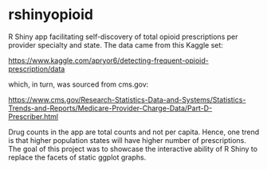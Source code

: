 # rshinyopioid

R Shiny app facilitating self-discovery of total opioid prescriptions per provider specialty and state. 
The data came from this Kaggle set: 

https://www.kaggle.com/apryor6/detecting-frequent-opioid-prescription/data

which, in turn, was sourced from cms.gov: 

https://www.cms.gov/Research-Statistics-Data-and-Systems/Statistics-Trends-and-Reports/Medicare-Provider-Charge-Data/Part-D-Prescriber.html

Drug counts in the app are total counts and not per capita. Hence, one trend is that higher population states will have higher number of prescriptions.
The goal of this project was to showcase the interactive ability of R Shiny to replace the facets of static ggplot graphs.
